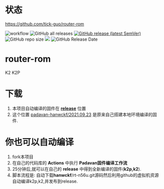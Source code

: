 # 状态
https://github.com/tick-guo/router-rom

![workflow](https://github.com/tick-guo/router-rom/actions/workflows/Padavan.yml/badge.svg)
![GitHub all releases](https://img.shields.io/github/downloads/tick-guo/router-rom/total?label=%E4%B8%8B%E8%BD%BD%E9%87%8F)
[![GitHub release (latest SemVer)](https://img.shields.io/github/v/release/tick-guo/router-rom?label=%E6%9C%80%E6%96%B0%E7%89%88%E6%9C%AC)](https://github.com/tick-guo/router-rom/releases)
![GitHub repo size](https://img.shields.io/github/repo-size/tick-guo/router-rom?label=%E5%BA%93%E5%A4%A7%E5%B0%8F)
![](https://img.shields.io/github/last-commit/tick-guo/router-rom?label=%E6%9C%80%E8%BF%91%E6%8F%90%E4%BA%A4)
![GitHub Release Date](https://img.shields.io/github/release-date/tick-guo/router-rom?label=%E6%9C%80%E6%96%B0%E5%8F%91%E5%B8%83)

# router-rom
K2 K2P 

# 下载
 1. 本项目自动编译的固件在 [**release**](https://github.com/tick-guo/router-rom/releases) 位置
 2. 这个位置 [padavan-hanwckf/2021.09.23](https://github.com/tick-guo/router-rom/tree/main/padavan-hanwckf/2021.09.23) 是原来自己搭建本地环境编译的固件.
# 你也可以自动编译
 1. fork本项目
 2. 在自己的代码库的 **Actions** 中执行 **Padavan固件编译工作流** 
 3. 25分钟后,就可以在自己的 **release** 中得到全新编译的固件(**k2p,k2**).
 4. 脚本流程是: 自动下载**hanwckf**/rt-n56u.git源码然后利用github的虚拟机资源自动编译k2p,k2,并发布到release.

